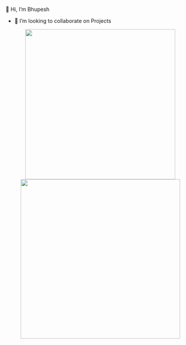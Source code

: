 👋 Hi, I’m Bhupesh
- 💞️ I’m looking to collaborate on Projects

<div align="center">
   <img width="400" src="https://github-readme-stats.vercel.app/api?username=Bhupesh-01&theme=radical&show_icons=true&count_private=true" />
   <img width="425" src="https://github-readme-streak-stats.herokuapp.com/?user=Bhupesh-01&theme=tokyonight&show_icons=true" />
</div>


